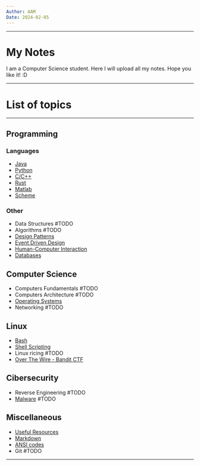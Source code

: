```yaml
---
Author: AAM
Date: 2024-02-05
---
```

---
# My Notes

I am a Computer Science student. Here I will upload all my notes.
Hope you like it!  :D

---

# List of topics

---
## Programming
### Languages
- [Java](Antiguo/Programming/Java/README.md)
- [Python](Antiguo/Programming/Python/README.md)
- [C/C++](Antiguo/Programming/C/README.md)
- [Rust](Antiguo/Programming/Rust/README.md)
- [Matlab](Antiguo/Programming/Matlab/README.md)
- [Scheme](Antiguo/Programming/Other/SCHEME.md)

### Other
- Data Structures #TODO
- Algorithms #TODO
- [Design Patterns](Antiguo/Programming/Patterns/README.md)
- [Event Driven Design](Antiguo/Programming/Other/EDD.md)
- [Human-Computer Interaction](Antiguo/Programming/GUI/README.md)
- [Databases](Antiguo/Programming/Databases/README.md)

## Computer Science
- Computers Fundamentals #TODO
- Computers Architecture #TODO
- [Operating Systems](Antiguo/CS/OS/README.md)
- Networking #TODO
## Linux
- [Bash](Antiguo/Linux/Bash.md)
- [Shell Scripting](Antiguo/Linux/Shell_Scripting.md)
- Linux ricing #TODO
- [Over The Wire - Bandit CTF](Antiguo/Linux/Over_The_Wire.md)

## Cibersecurity
- Reverse Engineering #TODO 
- [Malware](Antiguo/Sec/Malware/index.md) #TODO
## Miscellaneous
- [Useful Resources](Antiguo/Others/UsefulResources.md)
- [Markdown](Antiguo/Others/Markdown.md)
- [ANSI codes](Antiguo/Others/ANSI_codes.md)
- Git #TODO


---

